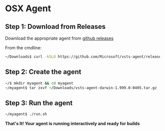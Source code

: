 # OSX Agent

## Step 1: Download from Releases

Download the appropriate agent from [github releases](https://github.com/Microsoft/vsts-agent/releases)

From the cmdline:
```bash
~/Downloads$ curl -kSLO https://github.com/Microsoft/vsts-agent/releases/download/v0.7/vsts-agent-darwin-1.999.0-0405.tar.gz
```

## Step 2: Create the agent

```bash
~/$ mkdir myagent && cd myagent
~/myagent$ tar zxvf ~/Downloads/vsts-agent-darwin-1.999.0-0405.tar.gz
```

## Step 3: Run the agent

```bash
~/myagent$ ./run.sh
```

**That's It! Your agent is running interactively and ready for builds**  
